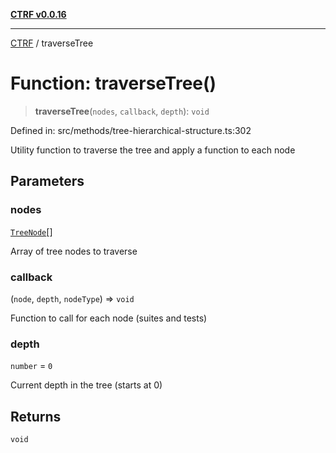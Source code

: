 [**CTRF v0.0.16**](../README.md)

***

[CTRF](../README.md) / traverseTree

# Function: traverseTree()

> **traverseTree**(`nodes`, `callback`, `depth`): `void`

Defined in: src/methods/tree-hierarchical-structure.ts:302

Utility function to traverse the tree and apply a function to each node

## Parameters

### nodes

[`TreeNode`](../interfaces/TreeNode.md)[]

Array of tree nodes to traverse

### callback

(`node`, `depth`, `nodeType`) => `void`

Function to call for each node (suites and tests)

### depth

`number` = `0`

Current depth in the tree (starts at 0)

## Returns

`void`
